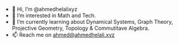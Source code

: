 - 👋 Hi, I’m @ahmedhelalixyz
- 👀 I’m interested in Math and Tech.
- 🌱 I’m currently learning about Dynamical Systems, Graph Theory, Projective Geometry, Topology & Commutitave Algebra.
- 📫 Reach me on ahmed@ahmedhelali.xyz

<!---
helali1993/helali1993 is a ✨ special ✨ repository because its `README.md` (this file) appears on your GitHub profile.
You can click the Preview link to take a look at your changes.
- 💞️ I’m currently collaborating on EUDR.app.
--->
